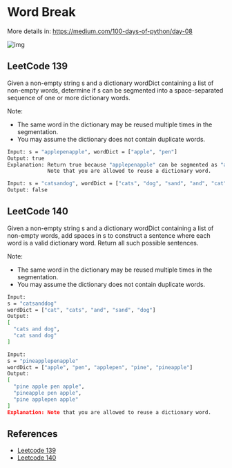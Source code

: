 # Word Break

More details in:
https://medium.com/100-days-of-python/day-08

![img](https://github.com/KingRei/100DaysPython/blob/master/day%2008%20-%20word%20break/imgs/day08_1.png?raw=true)

## LeetCode 139

Given a non-empty string s and a dictionary wordDict containing a list of non-empty words, determine if s can be segmented into a space-separated sequence of one or more dictionary words.

Note:

- The same word in the dictionary may be reused multiple times in the segmentation.
- You may assume the dictionary does not contain duplicate words.

```sh
Input: s = "applepenapple", wordDict = ["apple", "pen"]
Output: true
Explanation: Return true because "applepenapple" can be segmented as "apple pen apple".
             Note that you are allowed to reuse a dictionary word.
```

```sh
Input: s = "catsandog", wordDict = ["cats", "dog", "sand", "and", "cat"]
Output: false
```

## LeetCode 140

Given a non-empty string s and a dictionary wordDict containing a list of non-empty words, add spaces in s to construct a sentence where each word is a valid dictionary word. Return all such possible sentences.

Note:

- The same word in the dictionary may be reused multiple times in the segmentation.
- You may assume the dictionary does not contain duplicate words.

```sh
Input:
s = "catsanddog"
wordDict = ["cat", "cats", "and", "sand", "dog"]
Output:
[
  "cats and dog",
  "cat sand dog"
]
```

```sh
Input:
s = "pineapplepenapple"
wordDict = ["apple", "pen", "applepen", "pine", "pineapple"]
Output:
[
  "pine apple pen apple",
  "pineapple pen apple",
  "pine applepen apple"
]
Explanation: Note that you are allowed to reuse a dictionary word.
```

## References

- [Leetcode 139](https://leetcode.com/problems/word-break/description/)
- [Leetcode 140](https://leetcode.com/problems/word-break-ii/description/)
